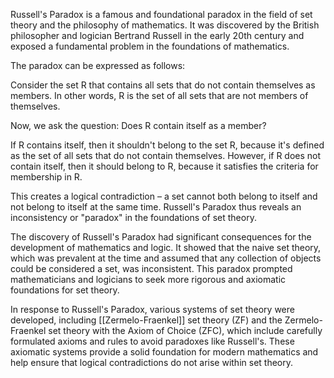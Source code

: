 Russell's Paradox is a famous and foundational paradox in the field of set theory and the philosophy of mathematics. It was discovered by the British philosopher and logician Bertrand Russell in the early 20th century and exposed a fundamental problem in the foundations of mathematics.

The paradox can be expressed as follows:

Consider the set R that contains all sets that do not contain themselves as members. In other words, R is the set of all sets that are not members of themselves.

Now, we ask the question: Does R contain itself as a member?

If R contains itself, then it shouldn't belong to the set R, because it's defined as the set of all sets that do not contain themselves. However, if R does not contain itself, then it should belong to R, because it satisfies the criteria for membership in R.

This creates a logical contradiction – a set cannot both belong to itself and not belong to itself at the same time. Russell's Paradox thus reveals an inconsistency or "paradox" in the foundations of set theory.

The discovery of Russell's Paradox had significant consequences for the development of mathematics and logic. It showed that the naive set theory, which was prevalent at the time and assumed that any collection of objects could be considered a set, was inconsistent. This paradox prompted mathematicians and logicians to seek more rigorous and axiomatic foundations for set theory.

In response to Russell's Paradox, various systems of set theory were developed, including [[Zermelo-Fraenkel]] set theory (ZF) and the Zermelo-Fraenkel set theory with the Axiom of Choice (ZFC), which include carefully formulated axioms and rules to avoid paradoxes like Russell's. These axiomatic systems provide a solid foundation for modern mathematics and help ensure that logical contradictions do not arise within set theory.